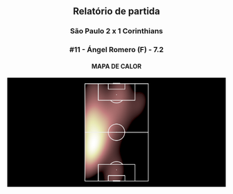 <h2 style="text-align: center;">Relatório de partida</h3>

<h3 style="text-align: center;">São Paulo 2 x 1 Corinthians</h3>

<h3 style="text-align: center;">#11 - Ángel Romero (F) - 7.2</h3>

<h4 style="text-align: center;">MAPA DE CALOR</h3>
<img src=heatmaps/11067371_1197041.png>